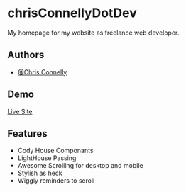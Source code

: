 
# chrisConnellyDotDev

My homepage for my website as freelance web developer.

## Authors

- [@Chris Connelly](https://www.github.com/teamallnighter)

## Demo

[Live Site](https://chrisconnelly.dev)


## Features

- Cody House Componants
- LightHouse Passing
- Awesome Scrolling for desktop and mobile 
- Stylish as heck
- Wiggly reminders to scroll

